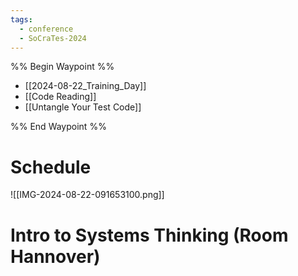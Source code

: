```yaml
---
tags:
  - conference
  - SoCraTes-2024
---
```


%% Begin Waypoint %%
- [[2024-08-22_Training_Day]]
- [[Code Reading]]
- [[Untangle Your Test Code]]

%% End Waypoint %%

# Schedule

![[IMG-2024-08-22-091653100.png]]

# Intro to Systems Thinking (Room Hannover)
